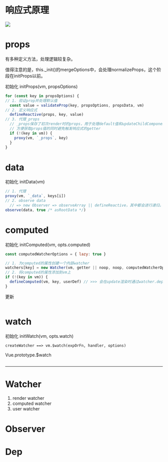 # 响应式原理

![](https://wangtunan.github.io/blog/assets/img/reactive.c9e2ac37.png)

# props

有多种定义方法，处理逻辑较复杂。

值得注意的是，this._init()的mergeOptions中，会处理normalizeProps，这个阶段在initProps以前。

初始化 initProps(vm, propsOptions) 

```js
for (const key in propsOptions) {
// 1. 验证prop并处理默认值
  const value = validateProp(key, propsOptions, propsData, vm)
// 2. 定义响应式
  defineReactive(props, key, value)
// 3. 代理_props
  // _props保存了初次render时的props，用于处理default值和updateChildComponent中更新props
  // 方便获取props值的同时避免触发响应式的getter
  if (!(key in vm)) {
    proxy(vm, `_props`, key)
  }
}
```

# data

初始化 initData(vm)

```js
// 1. 代理
proxy(vm, `_data`, keys[i])
// 2. observe data 
  // => new Observer => observeArray || defineReactive，其中都会进行递归，以完成所有嵌套属性的依赖收集
observe(data, true /* asRootData */)
```

# computed

初始化 initComputed(vm, opts.computed)

```js
const computedWatcherOptions = { lazy: true }

// 1. 为computed的属性创建一个内部watcher
watchers[key] = new Watcher(vm, getter || noop, noop, computedWatcherOptions)
// 2. 将computed的属性添加到vm上
if (!(key in vm)) {
  defineComputed(vm, key, userDef) // >>> 会在update渲染时通过watcher.depend()完成依赖收集
} 
```

更新

```js

```

# watch

初始化 initWatch(vm, opts.watch)

```
createWatcher ==> vm.$watch(expOrFn, handler, options)
```

Vue.prototype.$watch

```

```

---

# Watcher

1. render watcher
2. computed watcher
3. user watcher

# Observer

# Dep

<img :src="$withBase('/assets/img/vue2-source-code/reactivity_goodnotes.jpeg')">
